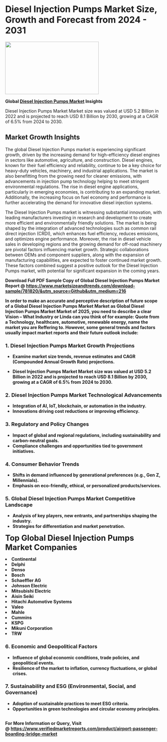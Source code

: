 <H1>Diesel Injection Pumps Market Size, Growth and Forecast from 2024 - 2031</H1><img class="aligncenter size-medium wp-image-584254" src="https://thirdeyenews.in/wp-content/uploads/2024/09/Global-Market-Research-300x168.jpeg" alt="" width="300" height="168" /><p><strong>Global&nbsp;<a href="https://www.marketsizeandtrends.com/download-sample/781820/&amp;utm_source=Github&utm_medium=216">Diesel Injection Pumps Market</a> Insights</strong></p><p>Diesel Injection Pumps Market Market size was valued at USD 5.2 Billion in 2022 and is projected to reach USD 8.1 Billion by 2030, growing at a CAGR of 6.5% from 2024 to 2030.</p><p><h2>Market Growth Insights</h2> <p>The global Diesel Injection Pumps market is experiencing significant growth, driven by the increasing demand for high-efficiency diesel engines in sectors like automotive, agriculture, and construction. Diesel engines, known for their fuel efficiency and reliability, continue to be a key choice for heavy-duty vehicles, machinery, and industrial applications. The market is also benefitting from the growing need for cleaner emissions, with advancements in injection pump technology helping to meet stringent environmental regulations. The rise in diesel engine applications, particularly in emerging economies, is contributing to an expanding market. Additionally, the increasing focus on fuel economy and performance is further accelerating the demand for innovative diesel injection systems.</p> <p><strong></strong></p> <p>The Diesel Injection Pumps market is witnessing substantial innovation, with leading manufacturers investing in research and development to create more efficient and environmentally friendly solutions. The market is being shaped by the integration of advanced technologies such as common rail direct injection (CRDI), which enhances fuel efficiency, reduces emissions, and optimizes engine performance. Moreover, the rise in diesel vehicle sales in developing regions and the growing demand for off-road machinery are pivotal factors influencing market growth. Strategic collaborations between OEMs and component suppliers, along with the expansion of manufacturing capabilities, are expected to foster continued market growth. These factors combined suggest a positive outlook for the Diesel Injection Pumps market, with potential for significant expansion in the coming years. <p><strong></p><p><span class=""><strong>Download Full PDF Sample Copy of Global Diesel Injection Pumps Market Report</strong> @ <a href="https://www.marketsizeandtrends.com/download-sample/781820/&amp;utm_source=Github&utm_medium=216" target="_blank">https://www.marketsizeandtrends.com/download-sample/781820/&amp;utm_source=Github&utm_medium=216</a></span></p><p>In order to make an accurate and perceptive description of future scope of a Global&nbsp;Diesel Injection Pumps Market Market as Global&nbsp;Diesel Injection Pumps Market Market of 2025, you need to describe a clear Vision &ndash; What Industry or Linda can you think of for example: Quote from a Technology, healthcare, automotive, renewable energy, name the market you are Reffering to. However, some general trends and factors usually impact market reports and their future outlook include:</p><h3>1.&nbsp;<strong>Diesel Injection Pumps Market Growth Projections</strong></h3><ul><li>Examine market size trends, revenue estimates and CAGR (Compounded Annual Growth Rate) projections.</li><li><p>Diesel Injection Pumps Market Market size was valued at USD 5.2 Billion in 2022 and is projected to reach USD 8.1 Billion by 2030, growing at a CAGR of 6.5% from 2024 to 2030.</p></li></ul><h3>2.&nbsp;<strong>Diesel Injection Pumps Market Technological Advancements</strong></h3><ul><li>Integration of AI, IoT, blockchain, or automation in the industry.</li><li>Innovations driving cost reductions or improving efficiency.</li></ul><h3>3.&nbsp;<strong>Regulatory and Policy Changes</strong></h3><ul><li>Impact of global and regional regulations, including sustainability and carbon-neutral goals.</li><li>Compliance challenges and opportunities tied to government initiatives.</li></ul><h3>4.&nbsp;<strong>Consumer Behavior Trends</strong></h3><ul><li>Shifts in demand influenced by generational preferences (e.g., Gen Z, Millennials).</li><li>Emphasis on eco-friendly, ethical, or personalized products/services.</li></ul><h3>5.&nbsp;<strong>Global Diesel Injection Pumps Market Competitive Landscape</strong></h3><ul><li>Analysis of key players, new entrants, and partnerships shaping the industry.</li><li>Strategies for differentiation and market penetration.</li></ul><p data-pm-slice="1 1 []"><span style="color: inherit; font-family: inherit; font-size: 25px;">Top Global Diesel Injection Pumps Market Companies</span></p><div class="" data-test-id=""><p><li>Continental</li><li> Delphi</li><li> Denso</li><li> Bosch</li><li> Schaeffler AG</li><li> Johnson Electric</li><li> Mitsubishi Electric</li><li> Aisin Seiki</li><li> Hitachi Automotive Systems</li><li> Valeo</li><li> Mahle</li><li> Cummins</li><li> KSPG</li><li> Mikuni Corporation</li><li> TRW</li></p></div><h3>6.&nbsp;<strong>Economic and Geopolitical Factors</strong></h3><ul><li>Influence of global economic conditions, trade policies, and geopolitical events.</li><li>Resilience of the market to inflation, currency fluctuations, or global crises.</li></ul><h3>7.&nbsp;<strong>Sustainability and ESG (Environmental, Social, and Governance)</strong></h3><ul><li>Adoption of sustainable practices to meet ESG criteria.</li><li>Opportunities in green technologies and circular economy principles.</li></ul><h2><strong style="font-size: 14px;">For More Information or Query, Visit @&nbsp;</strong><a style="background-color: #ffffff; font-size: 14px;" href="https://www.marketsizeandtrends.com/report/diesel-injection-pumps-market/" target="_blank">https://www.verifiedmarketreports.com/product/airport-passenger-boarding-bridge-market</a></h2>
